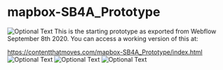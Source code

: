 # mapbox-SB4A_Prototype
 ![Optional Text](../master/storyboards/sitethumb.png)
This is the starting prototype as exported from Webflow September 8th 2020.
You can access a working version of this at:

https://contentthatmoves.com/mapbox-SB4A_Prototype/index.html
![Optional Text](../master/storyboards/SOP.png)
![Optional Text](../master/storyboards/SOP2.png)
![Optional Text](../master/storyboards/SOP3.png)
